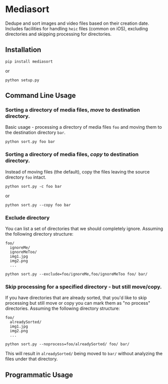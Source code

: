 # Mediasort
Dedupe and sort images and video files based on their creation date. Includes facilities for handling `heic` files (common on iOS), excluding directories and skipping processing for directories.

## Installation
`pip install mediasort`

or

`python setup.py`

## Command Line Usage
### Sorting a directory of media files, *move* to destination directory.
Basic usage - processing a directory of media files `foo` and moving them to the destination directory `bar`.

`python sort.py foo bar`

### Sorting a directory of media files, *copy* to destination directory.
Instead of moving files (the default), copy the files leaving the source directory `foo` intact. 

`python sort.py -c foo bar`

or 

`python sort.py --copy foo bar`

### Exclude directory
You can list a set of directories that we should completely ignore. Assuming the following directory structure:

```
foo/
  ignoreMe/
  ignoreMeToo/
  img1.jpg
  img2.png
  ...
```

`python sort.py --exclude=foo/ignoreMe,foo/ignoreMeToo foo/ bar/`

### Skip processing for a specified directory - but still move/copy.
If you have directories that are already sorted, that you'd like to skip processing but still move or copy you can mark them as "no process" directories. Assuming the following directory structure:

```
foo/
  alreadySorted/
  img1.jpg
  img2.png
  ...
```

`python sort.py --noprocess=foo/alreadySorted/ foo/ bar/`

This will result in `alreadySorted/` being moved to `bar/` without analyzing the files under that directory.

## Programmatic Usage
## 
